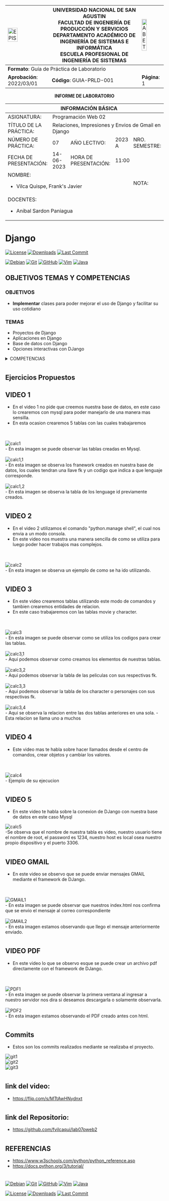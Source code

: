 <div>
<table width="1000px">
    <theader>
        <tr>
            <td><img src="https://github.com/rescobedoq/pw2/blob/main/epis.png?raw=true" alt="EPIS" style="width:50%; height:auto"/></td>
            <th>
                <span style="font-weight:bold;">UNIVERSIDAD NACIONAL DE SAN AGUSTIN</span><br />
                <span style="font-weight:bold;">FACULTAD DE INGENIERÍA DE PRODUCCIÓN Y SERVICIOS</span><br />
                <span style="font-weight:bold;">DEPARTAMENTO ACADÉMICO DE INGENIERÍA DE SISTEMAS E INFORMÁTICA</span><br />
                <span style="font-weight:bold;">ESCUELA PROFESIONAL DE INGENIERÍA DE SISTEMAS</span>
            </th>
            <td><img src="https://github.com/rescobedoq/pw2/blob/main/abet.png?raw=true" alt="ABET" style="width:50%; height:auto"/></td>
        </tr>
    </theader>
    <tbody>
        <tr><td colspan="3"><span style="font-weight:bold;">Formato</span>: Guía de Práctica de Laboratorio</td></tr>
        <tr><td><span style="font-weight:bold;">Aprobación</span>:  2022/03/01</td><td><span style="font-weight:bold;">Código</span>: GUIA-PRLD-001</td><td><span style="font-weight:bold;">Página</span>: 1</td></tr>
    </tbody>
</table>
</div>

<div align="center">
    <span style="font-weight:bold;">INFORME DE LABORATORIO</span><br />
</div>

<div align="center">
    <table width="1000px">
        <theader>
            <tr><th colspan="6">INFORMACIÓN BÁSICA</th></tr>
        </theader>
        <tbody>
            <tr><td>ASIGNATURA:</td><td colspan="5">Programación Web 02</td></tr>
            <tr><td>TÍTULO DE LA PRÁCTICA:</td><td colspan="5">Relaciones, Impresiones y Envios de Gmail en Django</td></tr>
            <tr><td>NÚMERO DE PRÁCTICA:</td><td>07</td><td>AÑO LECTIVO:</td><td>2023 A</td><td>NRO. SEMESTRE:</td><td width="60px">  III  </td></tr>
            <tr><td>FECHA DE PRESENTACIÓN:</td><td>14-06-2023</td><td>HORA DE PRESENTACIÓN:</td><td colspan="3">11:00</td></tr>
            <tr>
              <td colspan="4">NOMBRE:
                <ul>
            	    <li>Vilca Quispe, Frank's Javier</li>
                </ul>
              </td>
              <td>NOTA:</td><td></td>
            </tr>
            <tr>
              <td colspan="6" width="1000px">DOCENTES:
                <ul>
        	        <li>Anibal Sardon Paniagua</li>
                </ul>
              </td>
            </tr>
        </tbody>
    </table>
</div>

# Django

[![License][license]][license-file]
[![Downloads][downloads]][releases]
[![Last Commit][last-commit]][releases]

[![Debian][Debian]][debian-site]
[![Git][Git]][git-site]
[![GitHub][GitHub]][github-site]
[![Vim][Vim]][vim-site]
[![Java][Java]][java-site]

## OBJETIVOS TEMAS Y COMPETENCIAS

### OBJETIVOS

- **Implementar** clases para poder mejorar
el uso de Django y facilitar su uso cotidiano
### TEMAS

- Proyectos de Django
- Aplicaciones en Django
- Base de datos con Django
- Opciones interactivas con DJango

<details>

<summary>COMPETENCIAS</summary>
- C.c Diseña responsablemente sistemas, componentes o procesos para satisfacer necesidades dentro de restricciones realistas: económicas, medio
  ambientales, sociales, políticas, éticas, de salud, de seguridad, manufacturación y sostenibilidad.
- C.m Construye responsablemente soluciones siguiendo un proceso adecuado llevando a cabo las pruebas ajustada a los recursos disponibles del cliente.
- C.p Aplica de forma flexible técnicas, métodos, principios, normas, estándares y herramientas de ingeniería necesarias para la construcción 
  de software e implementación de sistemas de información.

</details>

#

## Ejercicios Propuestos

## VIDEO 1
- En el video 1 no pide que creemos nuestra base de datos, en este caso lo crearemos con mysql para poder manejarlo de una manera mas sensilla.
- En esta ocasion crearemos 5 tablas con las cuales trabajaremos
<br>
<br>
<td><img src="./Imagenes/Video1.PNG" alt="calc1"/></td><br>
- En esta imagen se puede observar las tablas creadas en Mysql. <br>
<br>
<td><img src="./Imagenes/Video1,1.PNG" alt="calc1,1"/></td><br>
- En esta imagen se observa los franework creados en nuestra base de datos, los cuales tendran una llave fk y un codigo que indica a que lenguaje corresponde.
<br>
<br>
<td><img src="./Imagenes/Video1,2.PNG" alt="calc1,2"/></td><br>
- En esta imagen se observa la tabla de los lenguage id previamente creados.

#

## VIDEO 2
- En el video 2 utilizamos el comando "python.manage shell", el cual nos envia a un modo consola.
- En este video nos muestra una manera sencilla de como se utiliza para luego poder hacer trabajos mas complejos.
<br>
<br>
<td><img src="./Imagenes/Video2.PNG" alt="calc2"/></td><br>
- En esta imagen se observa un ejemplo de como se ha ido utilizando.

#

## VIDEO 3
- En este video crearemos tablas utilizando este modo de comandos y tambien crearemos entidades de relacion.
- En este caso trabajaremos con las tablas movie y character.
<br>
<br>
<td><img src="./Imagenes/Video 3.PNG" alt="calc3"/></td><br>
- En esta imagen se puede observar como se utiliza los codigos para crear las tablas.
<br>
<br>
<td><img src="./Imagenes/Video 3,1.PNG" alt="calc3,1"/></td><br>
- Aqui podemos observar como creamos los elementos de nuestras tablas.
<br>
<br>
<td><img src="./Imagenes/Video 3,2.PNG" alt="calc3,2"/></td><br>
- Aqui podemos observar la tabla de las peliculas con sus respectivas fk.
<br>
<br>
<td><img src="./Imagenes/Video 3,4.PNG" alt="calc3,3"/></td><br>
- Aqui podemos observar la tabla de los character o personajes con sus respectivas fk.
<br>
<br>
<td><img src="./Imagenes/Video 3,3.PNG" alt="calc3,4"/></td><br>
- Aqui se observa la relacion entre las dos tablas anteriores en una sola.
- Esta relacion se llama uno a muchos

#

## VIDEO 4
- Este video mas te habla sobre hacer llamados desde el centro de comandos, crear objetos y cambiar los valores.
<br>
<br>
<td><img src="./Imagenes/Video 4.PNG" alt="calc4"/></td><br>
- Ejemplo de su ejecucion

#

## VIDEO 5
- En este video te habla sobre la conexion de DJango con nuestra
base de datos en este caso Mysql
<td><img src="./Imagenes/Video 5.PNG" alt="calc5"/></td><br>
-Se observa que el nombre de nuestra tabla es video, nuestro usuario tiene el nombre de root, el password es 1234, nuestro host es local osea nuestro propio dispositivo y el puerto 3306.

#

## VIDEO GMAIL
- En este video se observo que se puede enviar mensajes GMAIL mediante el framework de DJango.
<br>
<br>
<td><img src="./Imagenes/VideoGMAIL1.PNG" alt="GMAIL1"/></td><br>
- En esta imagen se puede observar que nuestros index.html nos confirma que se envio el mensaje al correo correspondiente
<br>
<br>
<td><img src="./Imagenes/VideoGMAIL2.PNG" alt="GMAIL2"/></td><br>
- En esta imagen estamos observando que llego el mensaje anteriormente enviado.

#

## VIDEO PDF
- En este video lo que se observo esque se puede crear un archivo pdf directamente con el framework de DJango.
<br>
<br>
<td><img src="./Imagenes/VideoPDF2.PNG" alt="PDF1"/></td><br>
- En esta imagen se puede observar la primera ventana al ingresar a nuestro servidor nos dira si deseamos 
  descargarla o solamente observarla.
<br>
<br>
<td><img src="./Imagenes/VideoPDF1.PNG" alt="PDF2"/></td><br>
- En esta imagen estamos observando el PDF creado antes con html.

#

## Commits
- Estos son los commits realizados mediante se realizaba el proyecto.
<td><img src="./Imagenes/git1.PNG" alt="git1"/></td><br>
<td><img src="./Imagenes/git2.PNG" alt="git2"/></td><br>
<td><img src="./Imagenes/git3.PNG" alt="git3"/></td><br>

#

## link del video: 

- https://flip.com/s/MTtAwHNydnxt

#

## link del Repositorio: 

- https://github.com/fvilcaqui/lab07pweb2

#

#

## REFERENCIAS

- https://www.w3schools.com/python/python_reference.asp
- https://docs.python.org/3/tutorial/

#

[license]: https://img.shields.io/github/license/rescobedoq/pw2?label=rescobedoq
[license-file]: https://github.com/rescobedoq/pw2/blob/main/LICENSE
[downloads]: https://img.shields.io/github/downloads/rescobedoq/pw2/total?label=Downloads
[releases]: https://github.com/rescobedoq/pw2/releases/
[last-commit]: https://img.shields.io/github/last-commit/rescobedoq/pw2?label=Last%20Commit
[Debian]: https://img.shields.io/badge/Debian-D70A53?style=for-the-badge&logo=debian&logoColor=white
[debian-site]: https://www.debian.org/index.es.html
[Git]: https://img.shields.io/badge/git-%23F05033.svg?style=for-the-badge&logo=git&logoColor=white
[git-site]: https://git-scm.com/
[GitHub]: https://img.shields.io/badge/github-%23121011.svg?style=for-the-badge&logo=github&logoColor=white
[github-site]: https://github.com/
[Vim]: https://img.shields.io/badge/VIM-%2311AB00.svg?style=for-the-badge&logo=vim&logoColor=white
[vim-site]: https://www.vim.org/
[Java]: https://img.shields.io/badge/java-%23ED8B00.svg?style=for-the-badge&logo=java&logoColor=white
[java-site]: https://docs.oracle.com/javase/tutorial/

[![Debian][Debian]][debian-site]
[![Git][Git]][git-site]
[![GitHub][GitHub]][github-site]
[![Vim][Vim]][vim-site]
[![Java][Java]][java-site]

[![License][license]][license-file]
[![Downloads][downloads]][releases]
[![Last Commit][last-commit]][releases]